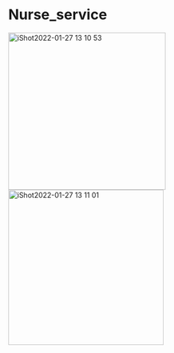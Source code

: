 # Nurse_service
<img width="315" alt="iShot2022-01-27 13 10 53" src="https://user-images.githubusercontent.com/53575525/151297063-0e822484-ae93-45d6-8fce-5bd40977fa03.png">
<img width="311" alt="iShot2022-01-27 13 11 01" src="https://user-images.githubusercontent.com/53575525/151297091-35f5bb0d-f973-4462-bdc4-0f4ed5fbe91e.png">
